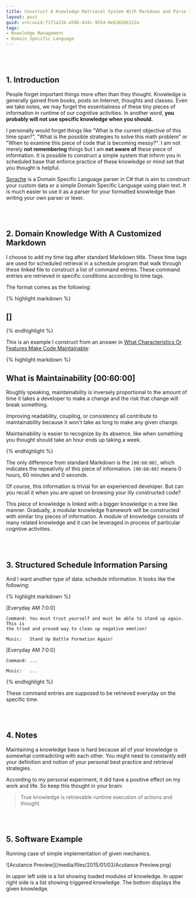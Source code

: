 ```yaml
---
title: Construct A Knowledge Retrieval System With Markdown and Parse It with Sprache
layout: post
guid: urn:uuid:f1f1a21b-a50b-424c-9554-6e6382b6122a
tags:
- Knowledge Management
- Domain Specific Language
---
```


<br> <br>

## 1. Introduction

People forget important things more often than they thought. Knowledge is
generally gained from books, posts on Internet, thoughts and classes. Even we
take notes, we may forget the essentialness of these tiny pieces of information
in runtime of our cognitive activities. In another word, **you probably will not
use specific knowledge when you should.**

I personally would forget things like "What is the current objective of this
time span?", "What is the possible strategies to solve this math problem" or
"When to examine this piece of code that is becoming messy?". I am not merely
**not remembering** things but I am **not aware of** these piece of information.
It is possible to construct a simple system that inform you in scheduled base
that enforce practice of these knowledge or mind set that you thought is
helpful.

[Sprache] is a Domain Specific Language parser in C# that is aim to construct
your custom data or a simple Domain Specific Language using plain text. It is
much easier to use it as a parser for your formatted knowledge than writing your
own parser or lexer.

<br> <br>

## 2. Domain Knowledge With A Customized Markdown

I choose to add my time tag after standard Markdown title. These time tags are
used for scheduled retrieval in a schedule program that walk through these
linked file to construct a list of command entries. These command entries are
retrieved in specific conditions according to time tags.

The format comes as the following:

{% highlight markdown %}

## <title-of-a-piece-of-knowledge> [<time-for-necessary-retrieval>]

<paragraphs-that-follow-after>

{% endhighlight %}

This is an example I construct from an answer in [What Characteristics Or
Features Make Code Maintainable]:

{% highlight markdown %}

## What is Maintainability [00:60:00]

Roughly speaking, maintainability is inversely proportional to the amount of
time it takes a developer to make a change and the risk that change will
break something.

Improving readability, coupling, or consistency all contribute to
maintainability because it won't take as long to make any given change.

Maintainability is easier to recognize by its absence, like when something
you thought should take an hour ends up taking a week.

{% endhighlight %}

The only difference from standard Markdown is the ``[00:60:00]``, which
indicates the repeativity of this piece of information. ``[00:60:00]`` means 0
hours, 60 minutes and 0 seconds.

Of course, this information is trivial for an experienced developer. But can you
recall it when you are upset on browsing your illy constructed code?

This piece of knowledge is linked with a bigger knowledge in a tree like manner.
Gradually, a modular knowledge framework will be constructed with similar tiny
pieces of information. A module of knowledge consists of many related knowledge
and it can be leveraged in process of particular cogntive activities.

<br> <br>

## 3. Structured Schedule Information Parsing

And I want another type of data: schedule information. It looks like the
following:

{% highlight markdown %}

[Everyday AM 7:0:0]

    Command: You must trust yourself and must be able to stand up again. This is
    the tried and proved way to clean up negative emotion!

    Music:   Stand Up Battle Formation Again!

[Everyday AM 7:0:0]

    Command: ...

    Music:   ...

{% endhighlight %}

These command entries are supposed to be retrieved everyday on the specific
time.

<br> <br>

## 4. Notes

Maintaining a knowledge base is hard because all of your knowledge is somewhat
contradicting with each other. You might need to constantly edit your definition
and notion of your personal best practice and retrieval strategies.

According to my personal experiment, it did have a positive effect on my work
and life. So keep this thought in your brain:

> True knowledge is retrievable runtime execution of actions and thought.

<br> <br>

## 5. Software Example

Running case of simple implementation of given mechanics.

![Acutance Preview](/media/files/2015/01/03/Acutance Preview.png)

In upper left side is a list showing loaded modules of knowledge. In upper right
side is a list showing triggered knowledge. The bottom displays the given
knowledge.

[Sprache]: https://github.com/sprache/Sprache

[What Characteristics Or Features Make Code Maintainable]: http://programmers.what-characteristics-or-features-make-code-maintainable/questions/134855/what-characteristics-or-features-make-code-maintainable
